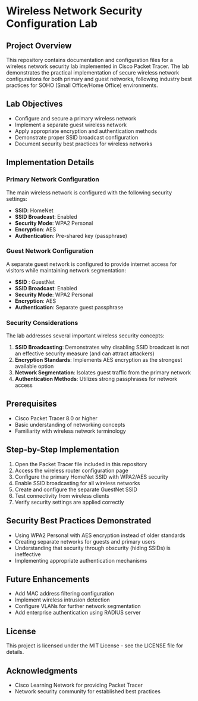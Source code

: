 # Wireless Network Security Configuration Lab
## Project Overview
This repository contains documentation and configuration files for a wireless network security lab implemented in Cisco Packet Tracer. The lab demonstrates the practical implementation of secure wireless network configurations for both primary and guest networks, following industry best practices for SOHO (Small Office/Home Office) environments.
## Lab Objectives
- Configure and secure a primary wireless network
- Implement a separate guest wireless network
- Apply appropriate encryption and authentication methods
- Demonstrate proper SSID broadcast configuration
- Document security best practices for wireless networks

## Implementation Details
### Primary Network Configuration
The main wireless network is configured with the following security settings:
- **SSID**: HomeNet
- **SSID Broadcast**: Enabled
- **Security Mode**: WPA2 Personal
- **Encryption**: AES
- **Authentication**: Pre-shared key (passphrase)

### Guest Network Configuration
A separate guest network is configured to provide internet access for visitors while maintaining network segmentation:
- **SSID** : GuestNet
- **SSID Broadcast**: Enabled
- **Security Mode**: WPA2 Personal
- **Encryption**: AES
- **Authentication**: Separate guest passphrase

### Security Considerations
The lab addresses several important wireless security concepts:

1. **SSID Broadcasting**: Demonstrates why disabling SSID broadcast is not an effective security measure (and can attract attackers)
2. **Encryption Standards**: Implements AES encryption as the strongest available option
3. **Network Segmentation**: Isolates guest traffic from the primary network
4. **Authentication Methods**: Utilizes strong passphrases for network access
## Prerequisites
- Cisco Packet Tracer 8.0 or higher
- Basic understanding of networking concepts
- Familiarity with wireless network terminology

## Step-by-Step Implementation
1. Open the Packet Tracer file included in this repository
2. Access the wireless router configuration page
3. Configure the primary HomeNet SSID with WPA2/AES security
4. Enable SSID broadcasting for all wireless networks
5. Create and configure the separate GuestNet SSID
6. Test connectivity from wireless clients
7. Verify security settings are applied correctly

## Security Best Practices Demonstrated
- Using WPA2 Personal with AES encryption instead of older standards
- Creating separate networks for guests and primary users
- Understanding that security through obscurity (hiding SSIDs) is ineffective
- Implementing appropriate authentication mechanisms

## Future Enhancements
- Add MAC address filtering configuration
- Implement wireless intrusion detection
- Configure VLANs for further network segmentation
- Add enterprise authentication using RADIUS server

## License
This project is licensed under the MIT License - see the LICENSE file for details.

## Acknowledgments
- Cisco Learning Network for providing Packet Tracer
- Network security community for established best practices
